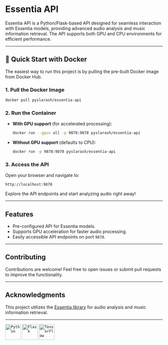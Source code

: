 # Essentia API

Essentia API is a Python/Flask-based API designed for seamless interaction with Essentia models, providing advanced audio analysis and music information retrieval. The API supports both GPU and CPU environments for efficient performance.

---

## 🚀 Quick Start with Docker

The easiest way to run this project is by pulling the pre-built Docker image from Docker Hub.

### **1. Pull the Docker Image**
```bash
docker pull pyslarash/essentia-api
```

### **2. Run the Container**
- **With GPU support** (for accelerated processing):
  ```bash
  docker run --gpus all -p 9878:9878 pyslarash/essentia-api
  ```

- **Without GPU support** (defaults to CPU):
  ```bash
  docker run -p 9878:9878 pyslarash/essentia-api
  ```

### **3. Access the API**
Open your browser and navigate to:
```
http://localhost:9878
```
Explore the API endpoints and start analyzing audio right away!

---

## Features
- Pre-configured API for Essentia models.
- Supports GPU acceleration for faster audio processing.
- Easily accessible API endpoints on port `9878`.

---

## Contributing

Contributions are welcome! Feel free to open issues or submit pull requests to improve the functionality.

---

## Acknowledgments
This project utilizes the [Essentia library](https://essentia.upf.edu/) for audio analysis and music information retrieval.

---

<div>
	<code><img width="50" src="https://raw.githubusercontent.com/marwin1991/profile-technology-icons/refs/heads/main/icons/python.png" alt="Python" title="Python"/></code>
	<code><img width="50" src="https://raw.githubusercontent.com/marwin1991/profile-technology-icons/refs/heads/main/icons/flask.png" alt="Flask" title="Flask"/></code>
	<code><img width="50" src="https://raw.githubusercontent.com/marwin1991/profile-technology-icons/refs/heads/main/icons/tensorflow.png" alt="TensorFlow" title="TensorFlow"/></code>
</div>
